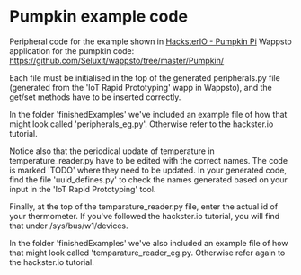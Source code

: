 # Pumpkin example code

Peripheral code for the example shown in [HacksterIO - Pumpkin Pi](https://www.hackster.io/seluxit/pumpkin-pi-5076a1)
Wappsto application for the pumpkin code: https://github.com/Seluxit/wappsto/tree/master/Pumpkin/

Each file must be initialised in the top of the generated peripherals.py file (generated from the 'IoT Rapid Prototyping' wapp in Wappsto), and the get/set methods have to be inserted correctly.

In the folder 'finishedExamples' we've included an example file of how that might look called 'peripherals_eg.py'. Otherwise refer to the hackster.io tutorial.

Notice also that the periodical update of temperature in temperature_reader.py have to be edited with the correct names. The code is marked 'TODO' where they need to be updated. In your generated code, find the file 'uuid_defines.py' to check the names generated based on your input in the 'IoT Rapid Prototyping' tool. 

Finally, at the top of the temparature_reader.py file, enter the actual id of your thermometer. If you've followed the hackster.io tutorial, you will find that under /sys/bus/w1/devices. 

In the folder 'finishedExamples' we've also included an example file of how that might look called 'temparature_reader_eg.py. Otherwise refer again to the hackster.io tutorial.

